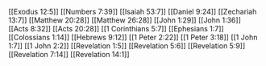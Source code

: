 [[Exodus 12:5]]
[[Numbers 7:39]]
[[Isaiah 53:7]]
[[Daniel 9:24]]
[[Zechariah 13:7]]
[[Matthew 20:28]]
[[Matthew 26:28]]
[[John 1:29]]
[[John 1:36]]
[[Acts 8:32]]
[[Acts 20:28]]
[[1 Corinthians 5:7]]
[[Ephesians 1:7]]
[[Colossians 1:14]]
[[Hebrews 9:12]]
[[1 Peter 2:22]]
[[1 Peter 3:18]]
[[1 John 1:7]]
[[1 John 2:2]]
[[Revelation 1:5]]
[[Revelation 5:6]]
[[Revelation 5:9]]
[[Revelation 7:14]]
[[Revelation 14:1]]
